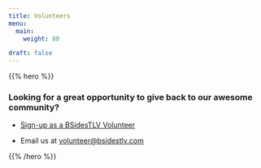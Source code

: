 ```yaml
---
title: Volunteers
menu:
  main:
    weight: 80

draft: false
---
```


{{% hero %}}

### Looking for a great opportunity to give back to our awesome community?

* [Sign-up as a BSidesTLV Volunteer](https://signup.com/go/HXiCtNg)

* Email us at volunteer@bsidestlv.com

{{% /hero %}}
